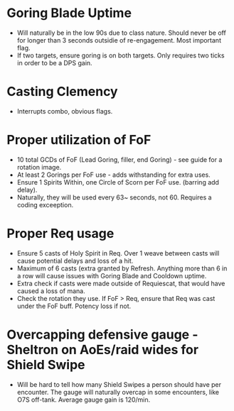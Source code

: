 # Goring Blade Uptime
* Will naturally be in the low 90s due to class nature. Should never be off for longer than 3 seconds outsidie of re-engagement. Most important flag.
* If two targets, ensure goring is on both targets. Only requires two ticks in order to be a DPS gain.
# Casting Clemency
* Interrupts combo, obvious flags.
# Proper utilization of FoF
* 10 total GCDs of FoF (Lead Goring, filler, end Goring) - see guide for a rotation image.
* At least 2 Gorings per FoF use - adds withstanding for extra uses.
* Ensure 1 Spirits Within, one Circle of Scorn per FoF use. (barring add delay).
* Naturally, they will be used every 63~ seconds, not 60. Requires a coding exceeption.
# Proper Req usage
* Ensure 5 casts of Holy Spirit in Req. Over 1 weave between casts will cause potential delays and loss of a hit.
* Maximum of 6 casts (extra granted by Refresh. Anything more than 6 in a row will cause issues with Goring Blade and Cooldown uptime.
* Extra check if casts were made outside of Requiescat, that would have caused a loss of mana.
* Check the rotation they use. If FoF > Req, ensure that Req was cast under the FoF buff. Potency loss if not.
# Overcapping defensive gauge - Sheltron on AoEs/raid wides for Shield Swipe 
* Will be hard to tell how many Shield Swipes a person should have per encounter. The gauge will naturally overcap in some encounters, like O7S off-tank. Average gauge gain is 120/min.
